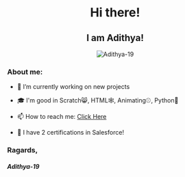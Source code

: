 <div align="center"><h1> Hi there! </h1></div>
<div align="center"><h2> I am Adithya!</h2></div>
<p align="center"> <img src="https://komarev.com/ghpvc/?username=adithya-19&label=Profile%20views&color=0e75b6&style=flat" alt="Adithya-19"/> </p>
<h3> About me: </h3>

- 🔭 I’m currently working on new projects

- 🎓 I'm  good in Scratch😸, HTML🕸️, Animating⚾, Python🐍

- 📫 How to reach me: [Click Here](https://github.com/Adithya-19/Chat/issues)

- 📃 I have 2 certifications in Salesforce!


<h3> Ragards, </h3>
<h5> Adithya-19 </h5>
